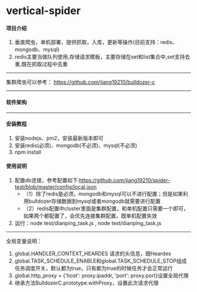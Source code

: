 # vertical-spider

#### 项目介绍
1. 垂直爬虫，单机部署，提供抓取，入库，更新等操作(目前支持：redis、mongodb、mysql)
2. redis主要当做队列使用,存储请求模板，主要存储在set和list集合中,set支持去重,既在抓取过程中去重 
****
集群爬虫可以参考：
https://github.com/jiang19210/bulldozer-c
****
#### 软件架构
****
#### 安装教程
1. 安装nodejs、pm2，安装最新版本即可
2. 安装redis(必须)、mongodb(不必须)、mysql(不必须)
3. npm install

#### 使用说明

1. 配置db连接，参考配置如下:https://github.com/jiang19210/spider-test/blob/master/config/local.json
    * （1）除了redis是必须，mongodb和mysql可以不进行配置；但是如果利用bulldozer存储数据到mysql或者mongodb就需要进行配置  
    * （2）redis配置中cluster里面是集群配置，和单机配置只需要一个即可，如果两个都配置了，会优先连接集群配置，既单机配置失效
2. 运行：node test/dianping_task.js , node test/dianping_task.js
******
全局变量说明：
1. global.HANDLER_CONTEXT_HEARDES 请求的头信息，既Heardes
2. global.TASK_SCHEDULE_ENABLE和global.TASK_SCHEDULE_STOP组成任务调度开关，默认都为true，只有都为true的时候任务才会正常运行
3. global.http_proxy = {'host': proxy.ipaddr, 'port': proxy.port}设置全局代理
4. 继承方法BulldozerC.prototype.withProxy，设置此次请求代理
